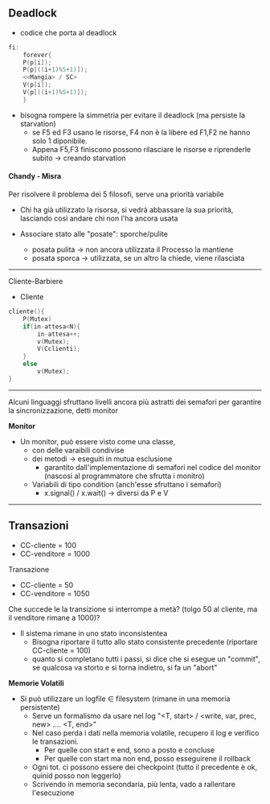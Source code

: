 ## Deadlock
- codice che porta al deadlock
```C
fi:
	forever{
	P(p[i]);
	P(p[((i+1)%5+1)]);
	<<Mangia> / SC>
	V(p[i]);
	V(p[((i+1)%5+1)]);
	}
```

- bisogna rompere la simmetria per evitare il deadlock (ma persiste la starvation)
	- se F5 ed F3 usano le risorse, F4 non è la libere ed F1,F2 ne hanno solo 1 diponibile.
	- Appena F5,F3 finiscono possono rilasciare le risorse e riprenderle subito -> creando starvation 

#### Chandy - Misra
Per risolvere il problema dei 5 filosofi, serve una priorità variabile 
- Chi ha già utilizzato la risorsa, si vedrà abbassare la sua priorità, lasciando così andare chi non l'ha ancora usata

- Associare stato alle "posate": sporche/pulite
	-  posata pulita -> non ancora utilizzata il Processo la mantiene
	-  posata sporca -> utilizzata, se un altro la chiede, viene rilasciata

---
Cliente-Barbiere
- Cliente
```C
cliente(){
	P(Mutex)
	if(in-attesa<N){
		in-attesa++;
		v(Mutex);
		V(Cclienti);
	}
	else
		v(Mutex);
}
```

---

Alcuni linguaggi sfruttano livelli ancora più astratti dei semafori per garantire la sincronizzazione, detti monitor

**Monitor**
- Un monitor, può essere visto come una classe, 
	- con delle varaibili condivise
	- dei metodi -> eseguiti in mutua esclusione
		- garantito dall'implementazione di semafori nel codice del monitor (nascosi al programmatore che sfrutta i monitro)
	- Variabili di tipo condition (anch'esse sfruttano i semafori)
		- x.signal() / x.wait()  -> diversi da P e V

---

## Transazioni
- CC-cliente = 100
- CC-venditore = 1000

Transazione
- CC-cliente = 50
- CC-venditore = 1050

Che succede le la transizione si interrompe a metà? (tolgo 50 al cliente, ma il venditore rimane a 1000)?
- Il sistema rimane in uno stato inconsistentea
	- Bisogna riportare il tutto allo stato consistente precedente (riportare CC-cliente = 100)
	- quanto si completano tutti i passi, si dice che si esegue un "commit", se qualcosa va storto e si torna indietro, si fa un "abort"

**Memorie Volatili**
- Si può utilizzare un logfile $\in$ filesystem (rimane in una memoria persistente)
	- Serve un formalismo da usare nel log "<T, start> / <write, var, prec, new> .... <T, end>"
	- Nel caso perda i dati nella memoria volatile, recupero il log e verifico le transazioni.
		- Per quelle con start e end, sono a posto e concluse
		-   Per quelle con start ma non end, posso esseguirene il rollback 
	- Ogni tot. ci possono essere dei checkpoint (tutto il precedente è ok, quinid posso non leggerlo)
	- Scrivendo in memoria secondaria, più lenta, vado a rallentare l'esecuzione   